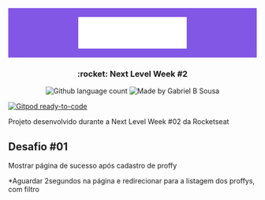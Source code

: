 <div align="center" 
   style="background-color: #8257E5;
          height: 100px;
          display: flex; 
          justify-content: center; 
          align-items: center;">
    <img src="frontend/images/logo.svg" alt="Proffy" width="220px">
</div>

<h3 align="center">
  :rocket: Next Level Week #2
</h3>

<p align="center">  
  <img alt="Github language count" src="https://img.shields.io/github/languages/count/gabrielbudke/proffy?color=%238257E5">

  <img alt="Made by Gabriel B Sousa" src="https://img.shields.io/badge/made%20by-Gabriel%20B%20Sousa-8257E5">
  
  [![Gitpod ready-to-code](https://img.shields.io/badge/Gitpod-ready--to--code-blue?logo=gitpod)](https://gitpod.io/#https://github.com/gabrielbudke/proffy)
</p>

Projeto desenvolvido durante a Next Level Week #02 da Rocketseat

<h2>
   Desafio #01
</h2>
<p>Mostrar página de sucesso após cadastro de proffy</p>
<p>*Aguardar 2segundos na página e redirecionar para a listagem dos proffys, com filtro</p>